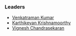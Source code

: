 ### Leaders
* [Venkatraman Kumar](mailto:venkatraman.kumar@owasp.org)
* [Karthikeyan Krishnamoorthy](mailto:karthikeyan.krishnamoorthy@owasp.org)
* [Vignesh Chandrasekaran](mailto:vignesh.chandrasekaran@owasp.org)

